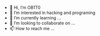 - 👋 Hi, I’m OB1T0
- 👀 I’m interested in hacking and programing
- 🌱 I’m currently learning ...
- 💞️ I’m looking to collaborate on ...
- 📫 How to reach me ...

<!---
tobirama526/tobirama526 is a ✨ special ✨ repository because its `README.md` (this file) appears on your GitHub profile.
You can click the Preview link to take a look at your changes.
--->
